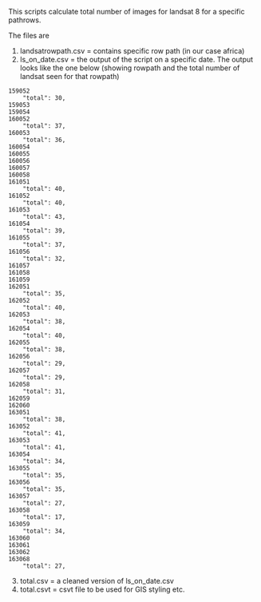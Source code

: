 This scripts calculate total number of images for landsat 8 for a specific pathrows.

The files are 

1. landsatrowpath.csv  = contains specific row path (in our case africa)
2. ls_on_date.csv = the output of the script on a specific date. The output looks like the one below (showing rowpath and the total number of landsat seen for that rowpath)

```
159052 
    "total": 30, 
159053 
159054 
160052 
    "total": 37, 
160053 
    "total": 36, 
160054 
160055 
160056 
160057 
160058 
161051 
    "total": 40, 
161052 
    "total": 40, 
161053 
    "total": 43, 
161054 
    "total": 39, 
161055 
    "total": 37, 
161056 
    "total": 32, 
161057 
161058 
161059 
162051 
    "total": 35, 
162052 
    "total": 40, 
162053 
    "total": 38, 
162054 
    "total": 40, 
162055 
    "total": 38, 
162056 
    "total": 29, 
162057 
    "total": 29, 
162058 
    "total": 31, 
162059 
162060 
163051 
    "total": 38, 
163052 
    "total": 41, 
163053 
    "total": 41, 
163054 
    "total": 34, 
163055 
    "total": 35, 
163056 
    "total": 35, 
163057 
    "total": 27, 
163058 
    "total": 17, 
163059 
    "total": 34, 
163060 
163061 
163062 
163068 
    "total": 27, 

```


3. total.csv = a cleaned version of ls_on_date.csv
4. total.csvt = csvt file to be used for GIS styling etc. 


 

